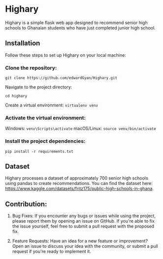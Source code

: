 # Highary
Highary is a simple flask web app designed to recommend senior high schools to Ghanaian students who have just completed junior high school.

## Installation
Follow these steps to set up Highary on your local machine:

### Clone the repository:

`git clone https://github.com/edwardGyan/Highary.git`

Navigate to the project directory: 

`cd highary`

Create a virtual environment:
`virtualenv venv`

### Activate the virtual environment:

Windows:
`venv\Scripts\activate`
macOS/Linux:
`source venv/bin/activate`

### Install the project dependencies:

`pip install -r requirements.txt`

## Dataset
Highary processes a dataset of approximately 700 senior high schools using pandas to create recommendations. You can find the dataset here: https://www.kaggle.com/datasets/fritz175/public-high-schools-in-ghana.

## Contribution:
1. Bug Fixes: If you encounter any bugs or issues while using the project, please report them by opening an issue on GitHub. If you're able to fix the issue yourself, feel free to submit a pull request with the proposed fix.

2. Feature Requests: Have an idea for a new feature or improvement? Open an issue to discuss your idea with the community, or submit a pull request if you're ready to implement it.
